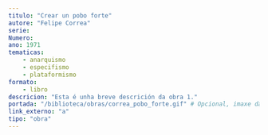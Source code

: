 ```yaml
---
titulo: "Crear un pobo forte"
autore: "Felipe Correa"
serie:
Numero:
ano: 1971
tematicas:
    - anarquismo
    - especifismo
    - plataformismo
formato:
    - libro
descricion: "Esta é unha breve descrición da obra 1."
portada: "/biblioteca/obras/correa_pobo_forte.gif" # Opcional, imaxe da portada
link_externo: "a"
tipo: "obra"
---
```

